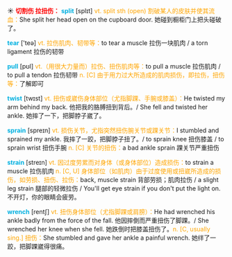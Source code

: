 ☀ <font color="red">**切割伤 拉扭伤：**</font>
<font color="sky blue">**split**</font> [splɪt] 
<font color="orange">vt. split sth (open) 割破某人的皮肤并使其流血：</font>She split her head open on the cupboard door. 她碰到橱柜门上把头碰破了。

<font color="sky blue">**tear**</font> ['teə] 
<font color="orange">vt. 拉伤肌肉、韧带等：</font>to tear a muscle 拉伤一块肌肉 / a torn ligament 拉伤的韧带

<font color="sky blue">**pull**</font> [pʊl] 
<font color="orange">vt.（用很大力量而）拉伤、扭伤肌肉等：</font>to pull a muscle 拉伤肌肉 / to pull a tendon 拉伤韧带 <font color="orange">n. [C] 由于用力过大所造成的肌肉损伤，即拉伤，扭伤等：</font>了解即可

<font color="sky blue">**twist**</font> [twɪst] 
<font color="orange">vt. 扭伤或崴伤身体部位（尤指脚踝、手腕或膝盖）：</font>He twisted my arm behind my back. 他把我的胳膊扭到背后。/ She fell and twisted her ankle. 她摔了一下，把脚脖子崴了。
           
<font color="sky blue">**sprain**</font> [spreɪn]
<font color="orange">vt. 损伤关节，尤指突然扭伤腕关节或踝关节：</font>I stumbled and sprained my ankle. 我摔了一跤，把脚脖子扭了。/ to sprain knee 扭伤膝盖 / to sprain wrist 扭伤手腕 <font color="orange">n. [C] 关节的扭伤：</font>a bad ankle sprain 踝关节严重扭伤
           
<font color="sky blue">**strain**</font> [streɪn]
<font color="orange">vt. 因过度劳累而对身体（或身体部位）造成损伤：</font>to strain a muscle 拉伤肌肉 <font color="orange">n. [C, U] 身体部位（如肌肉）由于过度使用或扭崴所造成的损伤，如劳损、扭伤、拉伤：</font>back, muscle strain 背部劳损；肌肉拉伤 / a slight leg strain 腿部的轻微拉伤 / You'll get eye strain if you don't put the light on. 不开灯，你的眼睛会疲劳。           

<font color="sky blue">**wrench**</font> [rentʃ]
<font color="orange">vt. 扭伤身体部位（尤指脚踝或肩膀）：</font>He had wrenched his ankle badly from the force of the fall. 他因摔倒而严重扭伤了脚踝。/ She wrenched her knee when she fell. 她跌倒时把膝盖扭伤了。<font color="orange">n. [C, usually sing.] 扭伤：</font>She stumbled and gave her ankle a painful wrench. 她绊了一跤，把脚踝崴得很痛。

